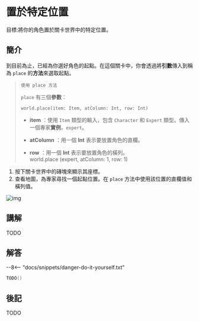 # 置於特定位置

目標:將你的角色置於關卡世界中的特定位置。

## 簡介

到目前為止，已經為你選好角色的起點。在這個關卡中，你會透過將**引數**傳入到稱為 `place` 的**方法**來選取起點。
> `使用 place 方法`
>
> `place` 有三個**參數**：
> 
> `world.place(item: Item, atColumn: Int, row: Int)`
> 
> + **item** ：使用 `Item` 類型的輸入，包含 `Character` 和 `Expert` 類型。傳入一個專家**實例**，`expert`。
> 
> + **atColumn** ：用一個 **Int** 表示要放置角色的直欄。
> 
> + **row** ：用一個 **Int** 表示要放置角色的橫列。 
> <br> world.place (expert, atColumn: 1, row: 1)

1. 按下關卡世界中的磚塊來顯示其座標。
2. 查看地圖，為專家尋找一個起點位置。在 `place` 方法中使用該位置的直欄值和橫列值。

![img](https://ppt.cc/fddEQx)

## 講解

TODO

## 解答

--8<-- "docs/snippets/danger-do-it-yourself.txt"

```swift linenums="1"
TODO()
```

## 後記

TODO
